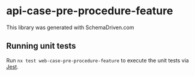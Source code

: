 
# api-case-pre-procedure-feature

This library was generated with SchemaDriven.com

## Running unit tests

Run `nx test web-case-pre-procedure-feature` to execute the unit tests via [Jest](https://jestjs.io).


